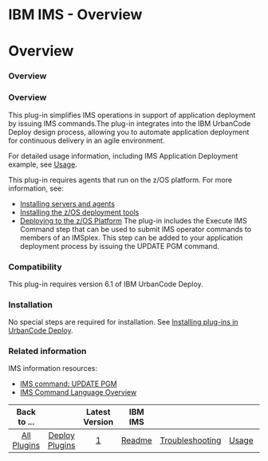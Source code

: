 
IBM IMS - Overview
==================

# Overview


### Overview




### Overview

This plug-in simplifies IMS operations in support of application deployment by issuing IMS commands.The plug-in integrates into the IBM UrbanCode Deploy design process, allowing you to automate application deployment for continuous delivery in an agile environment.

For detailed usage information, including IMS Application Deployment example, see [Usage](#usage "Usage").

This plug-in requires agents that run on the z/OS platform. For more information, see:

* [Installing servers and agents](http://www-01.ibm.com/support/knowledgecenter/SS4GSP_6.1.0/com.ibm.udeploy.install.doc/topics/install_ch.html)
* [Installing the z/OS deployment tools](http://www-01.ibm.com/support/knowledgecenter/SS4GSP_6.1.0/com.ibm.udeploy.doc/topics/zos_installing.html)
* [Deploying to the z/OS Platform](http://www-01.ibm.com/support/knowledgecenter/SS4GSP_6.1.0/com.ibm.udeploy.doc/topics/deploying_zos.html)
The plug-in includes the Execute IMS Command step that can be used to submit IMS operator commands to members of an IMSplex. This step can be added to your application deployment process by issuing the UPDATE PGM command.

### Compatibility

This plug-in requires version 6.1 of IBM UrbanCode Deploy.

### Installation

No special steps are required for installation. See [Installing plug-ins in UrbanCode Deploy](https://www.urbancode.com/resource/installing-plug-ins-in-urbancode-products/ "Installing plug-ins in UrbanCode Deploy").

### Related information

IMS information resources:

+ [IMS command: UPDATE PGM](http://www-01.ibm.com/support/knowledgecenter/SSEPH2_13.1.0/com.ibm.ims13.doc.cr/imscmds/ims_updatepgm.htm)
+ [IMS Command Language Overview](http://www-01.ibm.com/support/knowledgecenter/SSEPH2_13.1.0/com.ibm.ims13.doc.cr/imscmdsintro/ims_overview.htm)


|Back to ...||Latest Version|IBM IMS |||||
| :---: | :---: | :---: | :---: | :---: | :---: | :---: | :---: |
|[All Plugins](../../index.md)|[Deploy Plugins](../README.md)|[1](https://raw.githubusercontent.com/UrbanCode/IBM-UCD-PLUGINS/main/files/IMSz/IMS_Plugin_v1.zip)|[Readme](README.md)|[Troubleshooting](troubleshooting.md)|[Usage](usage.md)|[Steps](steps.md)|[Downloads](downloads.md)|
